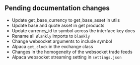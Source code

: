 ## Pending documentation changes
- Update get_base_currency to get_base_asset in utils
- Update base and quote asset in get products
- Update currency_id to symbol across the interface key docs
- Rename all `Blankly` imports to `blankly`
- Change websocket arguments to include symbol
- Alpaca `get_clock` in the exchange class
- Changes in the homogeneity of the websocket trade feeds
- Alpaca websocket streaming setting in `settings.json`
